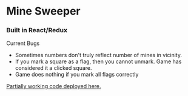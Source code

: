 # Mine Sweeper

### Built in React/Redux

Current Bugs
* Sometimes numbers don't truly reflect number of mines in vicinity.
* If you mark a square as a flag, then you cannot unmark. Game has considered it a clicked square.
* Game does nothing if you mark all flags correctly

[Partially working code deployed here.](https://dnajafi.github.io/Mine_Sweeper/)